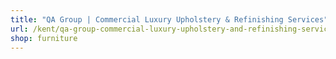 ```yaml
---
title: "QA Group | Commercial Luxury Upholstery & Refinishing Services"
url: /kent/qa-group-commercial-luxury-upholstery-and-refinishing-services/
shop: furniture
---
```

